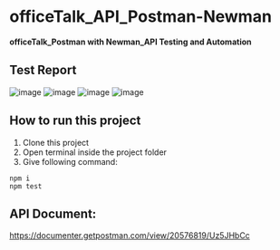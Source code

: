 # officeTalk_API_Postman-Newman
**officeTalk_Postman with Newman_API Testing and Automation**

## Test Report
![image](https://user-images.githubusercontent.com/87892957/174977994-6bdd8373-4993-4d43-9197-249f54f1ee4c.png)
![image](https://user-images.githubusercontent.com/87892957/174978080-af5794e5-c6aa-41a3-a8e3-83dbe1f508a7.png)
![image](https://user-images.githubusercontent.com/87892957/174978176-5db3af90-c33c-4134-a207-bf7320ede8be.png)
![image](https://user-images.githubusercontent.com/87892957/174978350-3c0b37ef-9ae9-4c04-b038-987178afeab5.png)

## How to run this project
1. Clone this project
2. Open terminal inside the project folder
3. Give following command:
```
npm i
npm test
```
## API Document:
https://documenter.getpostman.com/view/20576819/Uz5JHbCc
